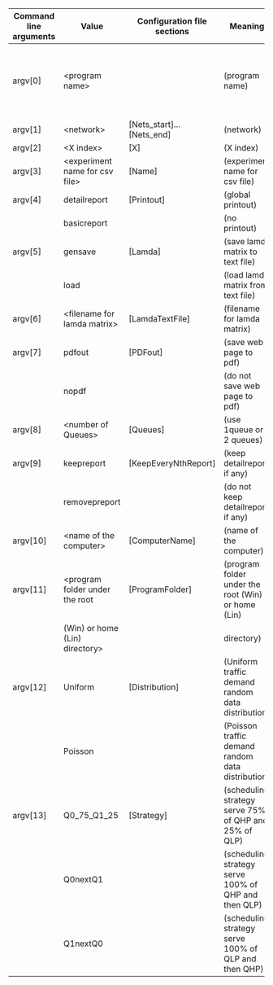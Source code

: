 | Command line arguments | Value                             | Configuration file sections | Meaning                                               | Command example |
|------------------------|-----------------------------------|-----------------------------|-------------------------------------------------------|-----------------|
| argv[0]                | &lt;program name>                    |                             | (program name)                                        | python codeMultihopBypassQueuesRWA.py N6L8_ShnTckr_a.txt 0 testexperiment detailreport gensave lamda.txt pdfout 1 keepreport MyWorkstation .\SimLight Uniform Classic1Q |
| argv[1]                | &lt;network>                         | [Nets_start]...[Nets_end]   | (network)                                             |                 |
| argv[2]                | &lt;X index>                         | [X]                         | (X index)                                             |                 |
| argv[3]                | &lt;experiment name for csv file>    | [Name]                      | (experiment name for csv file)                        |                 |
| argv[4]                | detailreport                      | [Printout]                  | (global printout)                                     |                 |
|                        | basicreport                       |                             | (no printout)                                         |                 |
| argv[5]                | gensave                           | [Lamda]                     | (save lamda matrix to text file)                      |                 |
|                        | load                              |                             | (load lamda matrix from text file)                    |                 |
| argv[6]                | &lt;filename for lamda matrix>       | [LamdaTextFile]             | (filename for lamda matrix)                           |                 |
| argv[7]                | pdfout                            | [PDFout]                    | (save web page to pdf)                                |                 |
|                        | nopdf                             |                             | (do not save web page to pdf)                         |                 |
| argv[8]                | &lt;number of Queues>                | [Queues]                    | (use 1queue or 2 queues)                              |                 |
| argv[9]                | keepreport                        | [KeepEveryNthReport]        | (keep detailreport, if any)                           |                 |
|                        | removepreport                     |                             | (do not keep detailreport, if any)                    |                 |
| argv[10]               | &lt;name of the computer>            | [ComputerName]              | (name of the computer)                                |                 |
| argv[11]               | &lt;program folder under the root    | [ProgramFolder]             | (program folder under the root (Win) or home (Lin)    |                 |
|                        | (Win) or home (Lin) directory>    |                             | directory)                                            |                 |
| argv[12]               | Uniform                           | [Distribution]              | (Uniform traffic demand random data distribution)     |                 |
|                        | Poisson                           |                             | (Poisson traffic demand random data distribution)     |                 |
| argv[13]               | Q0_75_Q1_25                       | [Strategy]                  | (scheduling strategy serve 75% of QHP and 25% of QLP) |                 |
|                        | Q0nextQ1                          |                             | (scheduling strategy serve 100% of QHP and then QLP)  |                 |
|                        | Q1nextQ0                          |                             | (scheduling strategy serve 100% of QLP and then QHP)  |                 |
